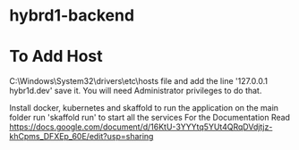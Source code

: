 # hybrd1-backend



# To Add Host
C:\Windows\System32\drivers\etc\hosts file and add the line '127.0.0.1 hybr1d.dev' save it. You will need Administrator privileges to do that.

 Install docker, kubernetes and skaffold to run the application
 on the main folder run 'skaffold run' to start all the services
 For the Documentation 
  Read https://docs.google.com/document/d/16KtU-3YYYtq5YUt4QRqDVdjtjz-khCpms_DFXEp_60E/edit?usp=sharing

